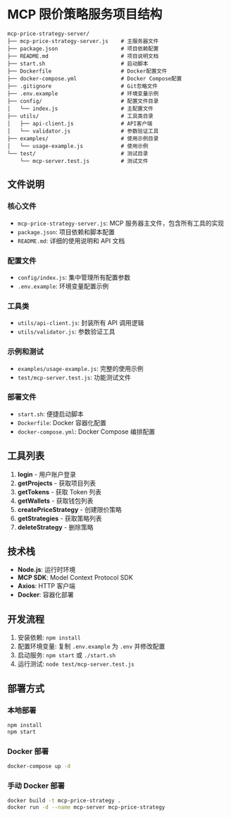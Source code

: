 # MCP 限价策略服务项目结构

```
mcp-price-strategy-server/
├── mcp-price-strategy-server.js    # 主服务器文件
├── package.json                    # 项目依赖配置
├── README.md                       # 项目说明文档
├── start.sh                        # 启动脚本
├── Dockerfile                      # Docker配置文件
├── docker-compose.yml              # Docker Compose配置
├── .gitignore                      # Git忽略文件
├── .env.example                    # 环境变量示例
├── config/                         # 配置文件目录
│   └── index.js                    # 主配置文件
├── utils/                          # 工具类目录
│   ├── api-client.js               # API客户端
│   └── validator.js                # 参数验证工具
├── examples/                       # 使用示例目录
│   └── usage-example.js            # 使用示例
└── test/                           # 测试目录
    └── mcp-server.test.js          # 测试文件
```

## 文件说明

### 核心文件

-   `mcp-price-strategy-server.js`: MCP 服务器主文件，包含所有工具的实现
-   `package.json`: 项目依赖和脚本配置
-   `README.md`: 详细的使用说明和 API 文档

### 配置文件

-   `config/index.js`: 集中管理所有配置参数
-   `.env.example`: 环境变量配置示例

### 工具类

-   `utils/api-client.js`: 封装所有 API 调用逻辑
-   `utils/validator.js`: 参数验证工具

### 示例和测试

-   `examples/usage-example.js`: 完整的使用示例
-   `test/mcp-server.test.js`: 功能测试文件

### 部署文件

-   `start.sh`: 便捷启动脚本
-   `Dockerfile`: Docker 容器化配置
-   `docker-compose.yml`: Docker Compose 编排配置

## 工具列表

1. **login** - 用户账户登录
2. **getProjects** - 获取项目列表
3. **getTokens** - 获取 Token 列表
4. **getWallets** - 获取钱包列表
5. **createPriceStrategy** - 创建限价策略
6. **getStrategies** - 获取策略列表
7. **deleteStrategy** - 删除策略

## 技术栈

-   **Node.js**: 运行时环境
-   **MCP SDK**: Model Context Protocol SDK
-   **Axios**: HTTP 客户端
-   **Docker**: 容器化部署

## 开发流程

1. 安装依赖: `npm install`
2. 配置环境变量: 复制 `.env.example` 为 `.env` 并修改配置
3. 启动服务: `npm start` 或 `./start.sh`
4. 运行测试: `node test/mcp-server.test.js`

## 部署方式

### 本地部署

```bash
npm install
npm start
```

### Docker 部署

```bash
docker-compose up -d
```

### 手动 Docker 部署

```bash
docker build -t mcp-price-strategy .
docker run -d --name mcp-server mcp-price-strategy
```

